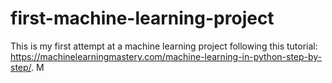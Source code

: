 # first-machine-learning-project
This is my first attempt at a machine learning project following this tutorial: https://machinelearningmastery.com/machine-learning-in-python-step-by-step/. M
